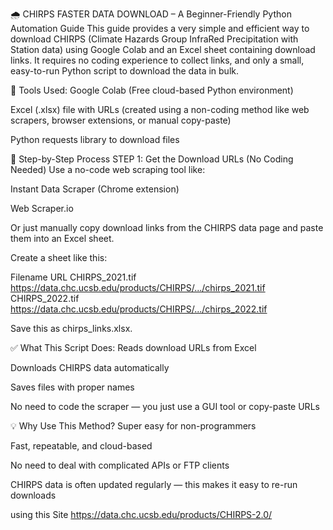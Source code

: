 🌧️ CHIRPS FASTER DATA DOWNLOAD – A Beginner-Friendly Python Automation Guide
This guide provides a very simple and efficient way to download CHIRPS (Climate Hazards Group InfraRed Precipitation with Station data) using Google Colab and an Excel sheet containing download links. It requires no coding experience to collect links, and only a small, easy-to-run Python script to download the data in bulk.



🔧 Tools Used:
Google Colab (Free cloud-based Python environment)

Excel (.xlsx) file with URLs (created using a non-coding method like web scrapers, browser extensions, or manual copy-paste)

Python requests library to download files



📁 Step-by-Step Process
STEP 1: Get the Download URLs (No Coding Needed)
Use a no-code web scraping tool like:

Instant Data Scraper (Chrome extension)

Web Scraper.io

Or just manually copy download links from the CHIRPS data page and paste them into an Excel sheet.

Create a sheet like this:

Filename	URL
CHIRPS_2021.tif	https://data.chc.ucsb.edu/products/CHIRPS/.../chirps_2021.tif
CHIRPS_2022.tif	https://data.chc.ucsb.edu/products/CHIRPS/.../chirps_2022.tif

Save this as chirps_links.xlsx.




✅ What This Script Does:
Reads download URLs from Excel

Downloads CHIRPS data automatically

Saves files with proper names

No need to code the scraper — you just use a GUI tool or copy-paste URLs


💡 Why Use This Method?
Super easy for non-programmers

Fast, repeatable, and cloud-based

No need to deal with complicated APIs or FTP clients

CHIRPS data is often updated regularly — this makes it easy to re-run downloads

using this Site https://data.chc.ucsb.edu/products/CHIRPS-2.0/
